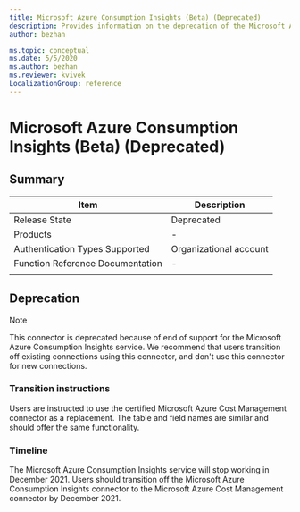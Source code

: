 ```yaml
---
title: Microsoft Azure Consumption Insights (Beta) (Deprecated)
description: Provides information on the deprecation of the Microsoft Azure Consumption Insights connector.
author: bezhan

ms.topic: conceptual
ms.date: 5/5/2020
ms.author: bezhan
ms.reviewer: kvivek
LocalizationGroup: reference
---
```


# Microsoft Azure Consumption Insights (Beta) (Deprecated)
 
## Summary

| Item | Description |
| ---- | ----------- |
| Release State | Deprecated |
| Products | - |
| Authentication Types Supported | Organizational account |
| Function Reference Documentation | - |
| | |

## Deprecation

> [!NOTE]
> This connector is deprecated because of end of support for the Microsoft Azure Consumption Insights service. We recommend that users transition off existing connections using this connector, and don't use this connector for new connections.

### Transition instructions

Users are instructed to use the certified Microsoft Azure Cost Management connector as a replacement. The table and field names are similar and should offer the same functionality. 

### Timeline

The Microsoft Azure Consumption Insights service will stop working in December 2021. Users should transition off the Microsoft Azure Consumption Insights connector to the Microsoft Azure Cost Management connector by December 2021. 


